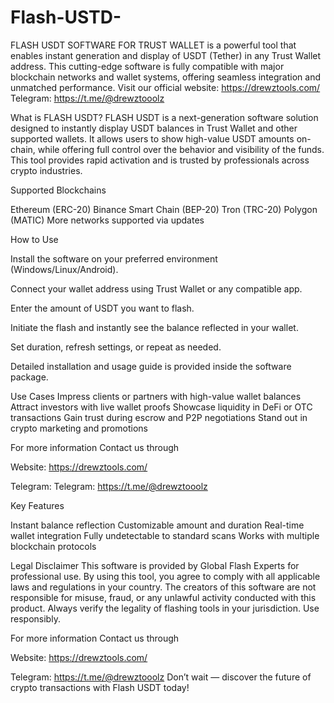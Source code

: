 # Flash-USTD-
FLASH USDT SOFTWARE FOR TRUST WALLET is a powerful tool that enables instant generation and display of USDT (Tether) in any Trust Wallet address. This cutting-edge software is fully compatible with major blockchain networks and wallet systems, offering seamless integration and unmatched performance.
Visit our official website: https://drewztools.com/
Telegram: https://t.me/@drewztooolz

What is FLASH USDT?
FLASH USDT is a next-generation software solution designed to instantly display USDT balances in Trust Wallet and other supported wallets. It allows users to show high-value USDT amounts on-chain, while offering full control over the behavior and visibility of the funds. This tool provides rapid activation and is trusted by professionals across crypto industries.

Supported Blockchains

Ethereum (ERC-20)
Binance Smart Chain (BEP-20)
Tron (TRC-20)
Polygon (MATIC)
More networks supported via updates



How to Use


Install the software on your preferred environment (Windows/Linux/Android).

Connect your wallet address using Trust Wallet or any compatible app.

Enter the amount of USDT you want to flash.

Initiate the flash and instantly see the balance reflected in your wallet.

Set duration, refresh settings, or repeat as needed.


Detailed installation and usage guide is provided inside the software package.



Use Cases
Impress clients or partners with high-value wallet balances
Attract investors with live wallet proofs
Showcase liquidity in DeFi or OTC transactions
Gain trust during escrow and P2P negotiations
Stand out in crypto marketing and promotions

For more information Contact  us through

Website: https://drewztools.com/

Telegram: Telegram: https://t.me/@drewztooolz



Key Features

Instant balance reflection
Customizable amount and duration
Real-time wallet integration
Fully undetectable to standard scans
Works with multiple blockchain protocols


Legal Disclaimer
This software is provided by Global Flash Experts for professional use. By using this tool, you agree to comply with all applicable laws and regulations in your country.
The creators of this software are not responsible for misuse, fraud, or any unlawful activity conducted with this product.
Always verify the legality of flashing tools in your jurisdiction. Use responsibly.

For more information Contact  us through

Website:  https://drewztools.com/

Telegram: https://t.me/@drewztooolz
Don’t wait — discover the future of crypto transactions with Flash USDT today!
